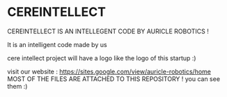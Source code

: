 # CEREINTELLECT
CEREINTELLECT IS AN INTELLEGENT CODE BY AURICLE ROBOTICS  !

It is an intelligent code made by us 

cere intellect project will have a logo like the logo of this startup  :)


visit our website : https://sites.google.com/view/auricle-robotics/home
MOST OF THE FILES ARE ATTACHED TO THIS REPOSITORY !
you can see them  :)


















